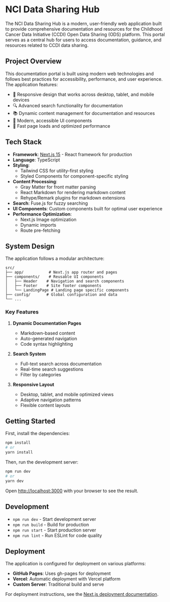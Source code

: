 # NCI Data Sharing Hub 

The NCI Data Sharing Hub is a modern, user-friendly web application built to provide comprehensive documentation and resources for the Childhood Cancer Data Initiative (CCDI) Open Data Sharing (ODS) platform. This portal serves as a central hub for users to access documentation, guidance, and resources related to CCDI data sharing.

## Project Overview

This documentation portal is built using modern web technologies and follows best practices for accessibility, performance, and user experience. The application features:

- 📱 Responsive design that works across desktop, tablet, and mobile devices
- 🔍 Advanced search functionality for documentation
- 📚 Dynamic content management for documentation and resources
- 🎨 Modern, accessible UI components
- 🚀 Fast page loads and optimized performance

## Tech Stack

- **Framework**: [Next.js 15](https://nextjs.org) - React framework for production
- **Language**: TypeScript
- **Styling**: 
  - Tailwind CSS for utility-first styling
  - Styled Components for component-specific styling
- **Content Processing**:
  - Gray Matter for front matter parsing
  - React Markdown for rendering markdown content
  - Rehype/Remark plugins for markdown extensions
- **Search**: Fuse.js for fuzzy searching
- **UI Components**: Custom components built for optimal user experience
- **Performance Optimization**:
  - Next.js Image optimization
  - Dynamic imports
  - Route pre-fetching

## System Design

The application follows a modular architecture:

```
src/
├── app/           # Next.js app router and pages
├── components/    # Reusable UI components
│   ├── Header    # Navigation and search components
│   ├── Footer    # Site footer components
│   └── LandingPage # Landing page specific components
├── config/       # Global configuration and data
└── ...
```

### Key Features

1. **Dynamic Documentation Pages**
   - Markdown-based content
   - Auto-generated navigation
   - Code syntax highlighting

2. **Search System**
   - Full-text search across documentation
   - Real-time search suggestions
   - Filter by categories

3. **Responsive Layout**
   - Desktop, tablet, and mobile optimized views
   - Adaptive navigation patterns
   - Flexible content layouts

## Getting Started

First, install the dependencies:

```bash
npm install
# or
yarn install
```

Then, run the development server:

```bash
npm run dev
# or
yarn dev
```

Open [http://localhost:3000](http://localhost:3000) with your browser to see the result.

## Development

- `npm run dev` - Start development server
- `npm run build` - Build for production
- `npm run start` - Start production server
- `npm run lint` - Run ESLint for code quality

## Deployment

The application is configured for deployment on various platforms:

- **GitHub Pages**: Uses gh-pages for deployment
- **Vercel**: Automatic deployment with Vercel platform
- **Custom Server**: Traditional build and serve

For deployment instructions, see the [Next.js deployment documentation](https://nextjs.org/docs/app/building-your-application/deploying).

